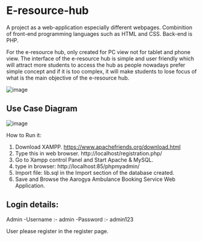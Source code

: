 # E-resource-hub

A project as a web-application especially different webpages. Combinition of front-end programming languages such as HTML and CSS. Back-end is PHP.

For the e-resource hub, only created for PC view not for tablet and phone view. The interface of the e-resource hub is simple and user friendly which will attract more students to access the hub as people nowadays prefer simple concept and if it is too complex, it will make students to lose focus of what is the main objective of the e-resource hub. 

![image](https://user-images.githubusercontent.com/130723274/232374035-1cda8078-14ed-4438-9aae-96898dbb3793.png)


## Use Case Diagram

![image](https://user-images.githubusercontent.com/130723274/232374315-6a1dc04c-35de-4c17-95cf-2ae014b9ad94.png)

How to Run it:
1. Download XAMPP. https://www.apachefriends.org/download.html
2. Type this in web browser. http://localhost/registration.php/
3. Go to Xampp control Panel and Start Apache & MySQL.
4. type in browser: http://localhost:85/phpmyadmin/
5. Import file: lib.sql in the Import section of the database created.
6. Save and Browse the Aarogya Ambulance Booking Service Web Application.

## Login details:
Admin
 -Username :- admin
 -Password :- admin123

User please register in the register page.
